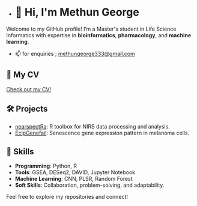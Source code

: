 

- # 👋 Hi, I'm Methun George

Welcome to my GitHub profile! I’m a Master's student in Life Science Informatics with expertise in **bioinformatics**, **pharmacology**, and **machine learning**.

- 📫 for enquiries ; methungeorge333@gmail.com
## 📄 My CV
[Check out my CV!](https://github.com/georgejr45/georgejr45/blob/main/resume_new.pdf)

## 🛠️ Projects
- [nearspectRa](https://github.com/georgejr45/nearspectRa): R toolbox for NIRS data processing and analysis.
- [EcipGenefail](https://github.com/georgejr45/EpicGeneFail): Senescence gene expression pattern in melanoma cells.

## 🌟 Skills
- **Programming**: Python, R
- **Tools**: GSEA, DESeq2, DAVID, Jupyter Notebook
- **Machine Learning**: CNN, PLSR, Random Forest
- **Soft Skills**: Collaboration, problem-solving, and adaptability.

Feel free to explore my repositories and connect!


<!---
georgejr45/georgejr45 is a ✨ special ✨ repository because its `README.md` (this file) appears on your GitHub profile.
You can click the Preview link to take a look at your changes.
--->

